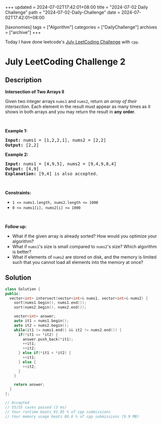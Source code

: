 +++
updated = 2024-07-02T17:42:01+08:00
title = "2024-07-02 Daily Challenge"
path = "2024-07-02-Daily-Challenge"
date = 2024-07-02T17:42:01+08:00

[taxonomies]
tags = ["Algorithm"]
categories = ["DailyChallenge"]
archives = ["archive"]
+++

Today I have done leetcode's [July LeetCoding Challenge](https://leetcode.com/problems/intersection-of-two-arrays-ii/) with `cpp`.

<!-- more -->

# July LeetCoding Challenge 2

## Description

**Intersection of Two Arrays II**

<p>Given two integer arrays <code>nums1</code> and <code>nums2</code>, return <em>an array of their intersection</em>. Each element in the result must appear as many times as it shows in both arrays and you may return the result in <strong>any order</strong>.</p>

<p>&nbsp;</p>
<p><strong class="example">Example 1:</strong></p>

<pre>
<strong>Input:</strong> nums1 = [1,2,2,1], nums2 = [2,2]
<strong>Output:</strong> [2,2]
</pre>

<p><strong class="example">Example 2:</strong></p>

<pre>
<strong>Input:</strong> nums1 = [4,9,5], nums2 = [9,4,9,8,4]
<strong>Output:</strong> [4,9]
<strong>Explanation:</strong> [9,4] is also accepted.
</pre>

<p>&nbsp;</p>
<p><strong>Constraints:</strong></p>

<ul>
	<li><code>1 &lt;= nums1.length, nums2.length &lt;= 1000</code></li>
	<li><code>0 &lt;= nums1[i], nums2[i] &lt;= 1000</code></li>
</ul>

<p>&nbsp;</p>
<p><strong>Follow up:</strong></p>

<ul>
	<li>What if the given array is already sorted? How would you optimize your algorithm?</li>
	<li>What if <code>nums1</code>&#39;s size is small compared to <code>nums2</code>&#39;s size? Which algorithm is better?</li>
	<li>What if elements of <code>nums2</code> are stored on disk, and the memory is limited such that you cannot load all elements into the memory at once?</li>
</ul>


## Solution

``` cpp
class Solution {
public:
  vector<int> intersect(vector<int>& nums1, vector<int>& nums2) {
    sort(nums1.begin(), nums1.end());
    sort(nums2.begin(), nums2.end());

    vector<int> answer;
    auto it1 = nums1.begin();
    auto it2 = nums2.begin();
    while(it1 != nums1.end() && it2 != nums2.end()) {
      if(*it1 == *it2) {
        answer.push_back(*it1);
        ++it1;
        ++it2;
      } else if(*it1 < *it2) {
        ++it1;
      } else {
        ++it2;
      }
    }

    return answer;
  }
};

// Accepted
// 55/55 cases passed (3 ms)
// Your runtime beats 91.05 % of cpp submissions
// Your memory usage beats 88.6 % of cpp submissions (9.9 MB)
```

